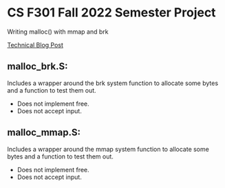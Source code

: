 # CS F301 Fall 2022 Semester Project
Writing malloc() with mmap and brk

[Technical Blog Post](https://www.andrew-mattson.com/home/projects/coding/csf301_project)

## malloc_brk.S:
Includes a wrapper around the brk system function to allocate some bytes and a function to test them out.
- Does not implement free.
- Does not accept input.

## malloc_mmap.S:
Includes a wrapper around the mmap system function to allocate some bytes and a function to test them out.
- Does not implement free.
- Does not accept input.
